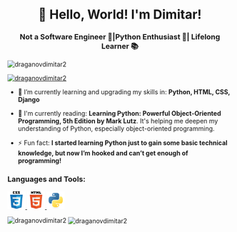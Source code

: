 <h1 align="center">👋 Hello, World! I'm Dimitar!</h1>
<h3 align="center">Not a Software Engineer 👶|Python Enthusiast 🐍| Lifelong Learner 📚</h3>

<p align="left"> <img src="https://komarev.com/ghpvc/?username=draganovdimitar2&label=Profile%20views&color=0e75b6&style=flat" alt="draganovdimitar2" /> </p>

<p align="left"> <a href="https://github.com/ryo-ma/github-profile-trophy"><img src="https://github-profile-trophy.vercel.app/?username=draganovdimitar2" alt="draganovdimitar2" /></a> </p>

- 🌱 I’m currently learning and upgrading my skills in: **Python, HTML, CSS, Django**

- 📖 I'm currently reading: **Learning Python: Powerful Object-Oriented Programming, 5th Edition by Mark Lutz**. It's helping me deepen my understanding of Python, especially object-oriented programming.

- ⚡ Fun fact: **I started learning Python just to gain some basic technical knowledge, but now I’m hooked and can’t get enough of programming!**

<h3 align="left">Languages and Tools:</h3>
<p align="left"> <a href="https://www.w3schools.com/css/" target="_blank" rel="noreferrer"> <img src="https://raw.githubusercontent.com/devicons/devicon/master/icons/css3/css3-original-wordmark.svg" alt="css3" width="40" height="40"/> </a> <a href="https://www.w3.org/html/" target="_blank" rel="noreferrer"> <img src="https://raw.githubusercontent.com/devicons/devicon/master/icons/html5/html5-original-wordmark.svg" alt="html5" width="40" height="40"/> </a> <a href="https://www.python.org" target="_blank" rel="noreferrer"> <img src="https://raw.githubusercontent.com/devicons/devicon/master/icons/python/python-original.svg" alt="python" width="40" height="40"/> </a> </p>

<p><img align="left" src="https://github-readme-stats.vercel.app/api/top-langs?username=draganovdimitar2&show_icons=true&locale=en&layout=compact" alt="draganovdimitar2" /></p>

<p>&nbsp;<img align="center" src="https://github-readme-stats.vercel.app/api?username=draganovdimitar2&show_icons=true&locale=en" alt="draganovdimitar2" /></p>
